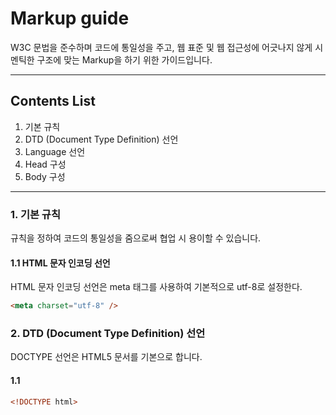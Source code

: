 # Markup guide
W3C 문법을 준수하며 코드에 통일성을 주고, 웹 표준 및 웹 접근성에 어긋나지 않게 시멘틱한 구조에 맞는 Markup을 하기 위한 가이드입니다.
***
## Contents List
1. 기본 규칙
2. DTD (Document Type Definition) 선언
3. Language 선언
4. Head 구성
5. Body 구성
***

### 1. 기본 규칙
규칙을 정하여 코드의 통일성을 줌으로써 협업 시 용이할 수 있습니다.

#### 1.1 HTML 문자 인코딩 선언
HTML 문자 인코딩 선언은 meta 태그를 사용하여 기본적으로 utf-8로 설정한다.
``` html
<meta charset="utf-8" />
```

### 2. DTD (Document Type Definition) 선언
DOCTYPE 선언은 HTML5 문서를 기본으로 합니다.

#### 1.1 
``` html
<!DOCTYPE html>
```
